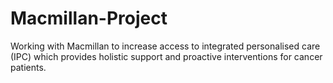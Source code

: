# Macmillan-Project
Working with Macmillan to increase access to integrated personalised care (IPC) which provides holistic support and proactive interventions for cancer patients.
